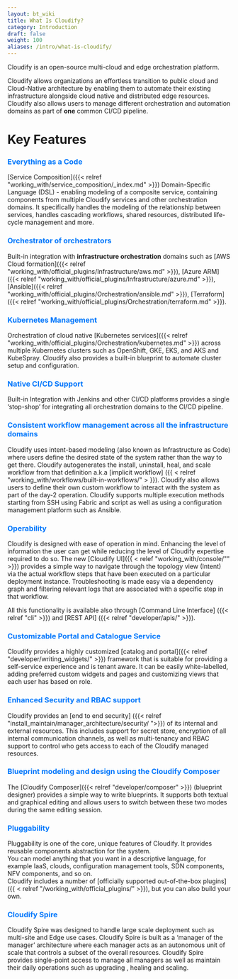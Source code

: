 ```yaml
---
layout: bt_wiki
title: What Is Cloudify?
category: Introduction
draft: false
weight: 100
aliases: /intro/what-is-cloudify/
---
```


Cloudify is an open-source multi-cloud and edge orchestration platform.

Cloudify allows organizations an effortless transition to public cloud and Cloud-Native architecture by enabling them to automate their existing infrastructure alongside cloud native and distributed edge resources. Cloudify also allows users to manage different orchestration and automation domains as part of **one** common CI/CD pipeline.

# Key Features

### <span style="color:#0077fc">Everything as a Code</span>

[Service Composition]({{< relref "working_with/service_composition/_index.md" >}}) Domain-Specific Language (DSL) - enabling modeling of a composite service,  containing components from multiple Cloudify services and other orchestration domains. It specifically handles the modeling of the relationship between services, handles cascading workflows, shared resources, distributed life-cycle management and more.


### <span style="color:#0077fc">Orchestrator of orchestrators</span>

Built-in integration with **infrastructure orchestration** domains such as [AWS Cloud formation]({{< relref "working_with/official_plugins/Infrastructure/aws.md" >}}), [Azure ARM]({{< relref "working_with/official_plugins/Infrastructure/azure.md" >}}), [Ansible]({{< relref "working_with/official_plugins/Orchestration/ansible.md" >}}), [Terraform]({{< relref "working_with/official_plugins/Orchestration/terraform.md" >}}).

### <span style="color:#0077fc">Kubernetes Management</span>

Orchestration of cloud native [Kubernetes services]({{< relref "working_with/official_plugins/Orchestration/kubernetes.md" >}}) across multiple Kubernetes clusters such as OpenShift, GKE, EKS, and AKS and KubeSpray. Cloudify also provides a built-in blueprint to automate cluster setup and configuration.

### <span style="color:#0077fc">Native CI/CD Support</span>

Built-in Integration with Jenkins and other CI/CD platforms provides a single ‘stop-shop’ for integrating all orchestration domains to the CI/CD pipeline.

### <span style="color:#0077fc">Consistent workflow management across all the infrastructure domains</span>

Cloudify uses intent-based modeling (also known as Infrastructure as Code) where users define the desired state of the system rather than the way to get there. Cloudify autogenerates the install, uninstall, heal, and scale workflow from that definition a.k.a [implicit workflow] ({{ < relref "working_with/workflows/built-in-workflows/" > }}). Cloudify also allows users to define their own custom workflow to interact with the system as part of the day-2 operation. Cloudify supports multiple execution methods starting from SSH using Fabric and script as well as using a configuration management platform such as Ansible.

### <span style="color:#0077fc">Operability</span>

Cloudify is designed with ease of operation in mind. Enhancing the level of information the user can get while reducing the level of Cloudify expertise required to do so.
The new [Cloudify UI]({{ < relef "working_with/console/"" >}})  provides a simple way to navigate through the topology view (Intent) via the actual workflow steps that have been executed on a particular deployment instance. Troubleshooting is made easy via a dependency graph and filtering relevant logs that are associated with a specific step in that workflow.

All this functionality is available also through [Command Line Interface] ({{< relref "cli" >}}) and [REST API] ({{< relref "developer/apis/" >}}).

### <span style="color:#0077fc">Customizable Portal and Catalogue Service</span>

Cloudify provides a highly customized [catalog and portal]({{< relref "developer/writing_widgets/" >}}) framework that is suitable for providing a self-service experience and is tenant aware. It can be easily white-labelled, adding preferred custom widgets and pages and customizing views that each user has based on role.


### <span style="color:#0077fc">Enhanced Security and RBAC support</span>

Cloudify provides an [end to end security] ({{< relref "install_maintain/manager_architecture/security/ ">}}) of its internal and external resources.
This includes support for secret store, encryption of all internal communication channels, as well as multi-tenancy and RBAC support to control who gets access to each of the Cloudify managed resources.

### <span style="color:#0077fc">Blueprint modeling and design using the Cloudify Composer</span>

The [Cloudify Composer]({{< relref "developer/composer" >}}) (blueprint designer) provides a simple way to write blueprints. It supports both textual and graphical editing and allows users to switch between these two modes during the same editing session.


### <span style="color:#0077fc">Pluggability</span>

Pluggability is one of the core, unique features of Cloudify. It provides reusable components abstraction for the system.  <br>
  You can model anything that you want in a descriptive language, for example IaaS, clouds, configuration management tools, SDN components, NFV components, and so on.  <br>
  Cloudify includes a number of [officially supported out-of-the-box plugins]({{ < relref "/working_with/official_plugins/" >}}), but you can also build your own.<br>

### <span style="color:#0077fc">Cloudify Spire</span>

Cloudify Spire was designed to handle large scale deployment such as multi-site and Edge use cases. Cloudify Spire is built as a ‘manager of the manager’ architecture where each manager acts as an autonomous unit of scale that controls a subset of the overall resources.  Cloudify Spire provides single-point access to manage all managers as well as maintain their daily operations such as upgrading , healing and scaling.
<!--stackedit_data:
eyJoaXN0b3J5IjpbLTkxOTUxMDA0LDE2OTI3OTk0NjIsMTI3Nz
Q1MzQxMywtNTM3MjEyNDQyXX0=
-->
